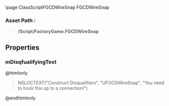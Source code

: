 \page ClassScriptFGCDWireSnap FGCDWireSnap
### Asset Path :
<b><blockquote>/Script/FactoryGame.FGCDWireSnap</blockquote></b>
## Properties

### mDisqfualifyingText
@htmlonly
<blockquote>NSLOCTEXT("Construct Disqualifiers", "UFGCDWireSnap", "You need to hook this up to a connection!")</blockquote>
@endhtmlonly

